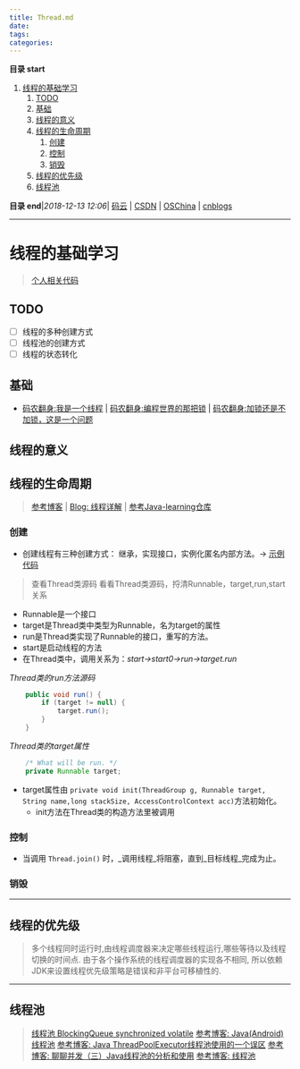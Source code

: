 ```yaml
---
title: Thread.md
date: 
tags: 
categories: 
---
```


**目录 start**
 
1. [线程的基础学习](#线程的基础学习)
    1. [TODO](#todo)
    1. [基础](#基础)
    1. [线程的意义](#线程的意义)
    1. [线程的生命周期](#线程的生命周期)
        1. [创建](#创建)
        1. [控制](#控制)
        1. [销毁](#销毁)
    1. [线程的优先级](#线程的优先级)
    1. [线程池](#线程池)

**目录 end**|_2018-12-13 12:06_| [码云](https://gitee.com/gin9) | [CSDN](http://blog.csdn.net/kcp606) | [OSChina](https://my.oschina.net/kcp1104) | [cnblogs](http://www.cnblogs.com/kuangcp)
****************************************
# 线程的基础学习
> [个人相关代码](https://github.com/Kuangcp/JavaBase/tree/master/src/main/java/com/threads)

## TODO
- [ ] 线程的多种创建方式
- [ ] 线程池的创建方式
- [ ] 线程的状态转化

## 基础
- [码农翻身:我是一个线程](https://mp.weixin.qq.com/s?__biz=MzAxOTc0NzExNg==&mid=416915373&idx=1&sn=f80a13b099237534a3ef777d511d831a&scene=21#wechat_redirect) | [码农翻身:编程世界的那把锁](https://mp.weixin.qq.com/s?__biz=MzAxOTc0NzExNg==&mid=2665513653&idx=1&sn=e30c18c0c1780fb3ef0cdb858ee5201e&chksm=80d67af6b7a1f3e059466302c2c04c14d097c1a5de01cf986df84d4677299542f12b974dfde3&scene=21#wechat_redirect) | [码农翻身:加锁还是不加锁，这是一个问题 ](https://mp.weixin.qq.com/s?__biz=MzAxOTc0NzExNg==&mid=2665513692&idx=1&sn=ef2416a4bb96d64db77e32d5b4c7967e&chksm=80d67a9fb7a1f3898e513cc1d9e96841610bb84aed2dc24cab2d403e74e317e3c447e45e7611&scene=21#wechat_redirect)

## 线程的意义
## 线程的生命周期
> [参考博客](https://segmentfault.com/a/1190000005006079) | [Blog: 线程详解](http://www.cnblogs.com/riskyer/p/3263032.html) | [参考Java-learning仓库](https://github.com/brianway/java-learning)


### 创建
- 创建线程有三种创建方式： 继承，实现接口，实例化匿名内部方法。-> [示例代码](https://github.com/Kuangcp/JavaBase/blob/master/src/main/java/com/threads/HowToCreateThread.java)

> 查看Thread类源码 看看Thread类源码，捋清Runnable，target,run,start关系
- Runnable是一个接口
- target是Thread类中类型为Runnable，名为target的属性
- run是Thread类实现了Runnable的接口，重写的方法。
- start是启动线程的方法
- 在Thread类中，调用关系为：_start->start0->run->target.run_

_Thread类的run方法源码_
```java
    public void run() {
        if (target != null) {
            target.run();
        }
    }
```
_Thread类的target属性_
```java
    /* What will be run. */
    private Runnable target;
```
- target属性由 `private void init(ThreadGroup g, Runnable target, String name,long stackSize, AccessControlContext acc)`方法初始化。
    - init方法在Thread类的构造方法里被调用

### 控制
- 当调用 `Thread.join()` 时，_调用线程_将阻塞，直到_目标线程_完成为止。 

### 销毁

************************
## 线程的优先级
> 多个线程同时运行时,由线程调度器来决定哪些线程运行,哪些等待以及线程切换的时间点. 由于各个操作系统的线程调度器的实现各不相同, 所以依赖JDK来设置线程优先级策略是错误和非平台可移植性的.

***************************
## 线程池
> [线程池 BlockingQueue synchronized volatile](https://segmentfault.com/a/1190000012916473)
> [参考博客: Java(Android)线程池](http://www.trinea.cn/android/java-android-thread-pool/)
> [参考博客: Java ThreadPoolExecutor线程池使用的一个误区](http://codefine.site/2941.html)
> [参考博客: 聊聊并发（三）Java线程池的分析和使用](http://ifeve.com/java-threadpool/)
> [参考博客: 线程池](http://ifeve.com/thread-pools/)



